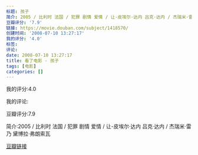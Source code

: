 ```yaml
---
标题: 孩子
简介: 2005 / 比利时 法国 / 犯罪 剧情 爱情 / 让-皮埃尔·达内 吕克·达内 / 杰瑞米·雷乃 黛博拉·弗朗索瓦
豆瓣评分: '7.9'
链接: https://movie.douban.com/subject/1418570/
创建时间: '2008-07-10 13:27:17'
我的评分: '4.0'
标签:
评论:
date: 2008-07-10 13:27:17
title: 看了电影 - 孩子
tags: [电影]
categories: []
---
```


我的评分:4.0

我的评论:

豆瓣评分:7.9

简介:2005 / 比利时 法国 / 犯罪 剧情 爱情 / 让-皮埃尔·达内 吕克·达内 / 杰瑞米·雷乃 黛博拉·弗朗索瓦

[豆瓣链接](https://movie.douban.com/subject/1418570/)

